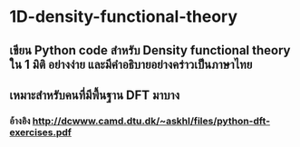 # 1D-density-functional-theory
## เขียน Python code สำหรับ Density functional theory ใน 1 มิติ อย่างง่าย และมีคำอธิบายอย่างคร่าวเป็นภาษาไทย
## เหมาะสำหรับคนที่มีพื้นฐาน DFT มาบาง
### อ้างอิง http://dcwww.camd.dtu.dk/~askhl/files/python-dft-exercises.pdf
